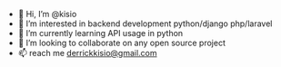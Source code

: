 - 👋 Hi, I’m @kisio
- 👀 I’m interested in backend development python/django php/laravel
- 🌱 I’m currently learning API usage in python
- 💞️ I’m looking to collaborate on any open source project
- 📫 reach me derrickkisio@gmail.com

<!---
kisio/kisio is a ✨ special ✨ repository because its `README.md` (this file) appears on your GitHub profile.
You can click the Preview link to take a look at your changes.
--->
